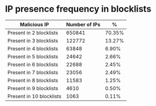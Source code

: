 # IP presence frequency in blocklists
| Malicious IP | Number of IPs | % |
|----|----|----|
| Present in 2 blocklists | 650841 | 70.35% |
| Present in 3 blocklists | 122772 | 13.27% |
| Present in 4 blocklists | 63848 | 6.90% |
| Present in 5 blocklists | 24642 | 2.66% |
| Present in 6 blocklists | 22688 | 2.45% |
| Present in 7 blocklists | 23056 | 2.49% |
| Present in 8 blocklists | 11583 | 1.25% |
| Present in 9 blocklists | 4610 | 0.50% |
| Present in 10 blocklists | 1063 | 0.11% |
